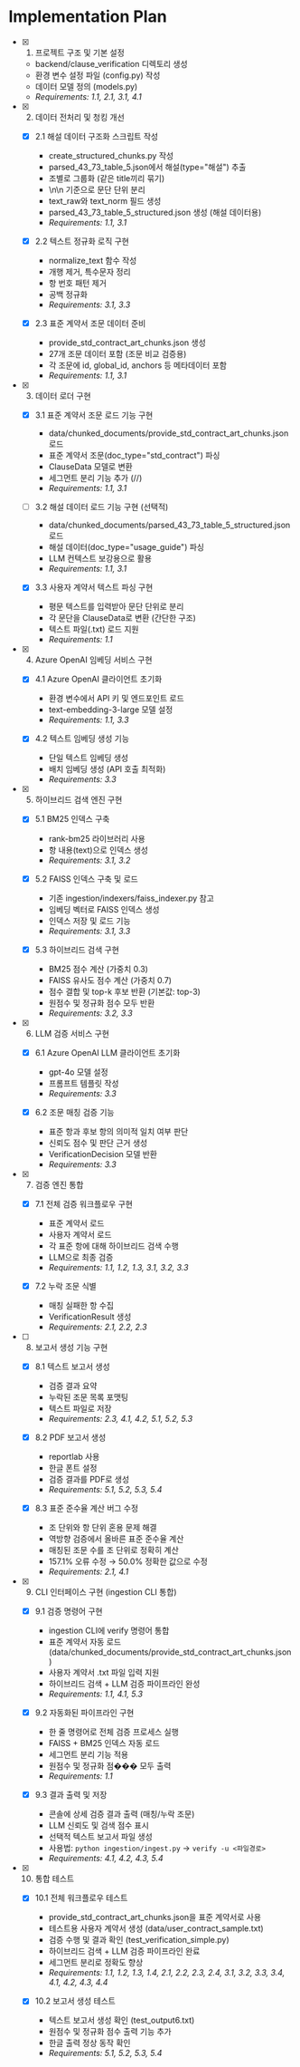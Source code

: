 # Implementation Plan

- [x] 1. 프로젝트 구조 및 기본 설정




  - backend/clause_verification 디렉토리 생성
  - 환경 변수 설정 파일 (config.py) 작성
  - 데이터 모델 정의 (models.py)
  - _Requirements: 1.1, 2.1, 3.1, 4.1_

- [x] 2. 데이터 전처리 및 청킹 개선

  - [x] 2.1 해설 데이터 구조화 스크립트 작성
    - create_structured_chunks.py 작성
    - parsed_43_73_table_5.json에서 해설(type="해설") 추출
    - 조별로 그룹화 (같은 title끼리 묶기)
    - \n\n 기준으로 문단 단위 분리
    - text_raw와 text_norm 필드 생성
    - parsed_43_73_table_5_structured.json 생성 (해설 데이터용)
    - _Requirements: 1.1, 3.1_

  - [x] 2.2 텍스트 정규화 로직 구현
    - normalize_text 함수 작성
    - 개행 제거, 특수문자 정리
    - 항 번호 패턴 제거
    - 공백 정규화
    - _Requirements: 3.1, 3.3_

  - [x] 2.3 표준 계약서 조문 데이터 준비
    - provide_std_contract_art_chunks.json 생성
    - 27개 조문 데이터 포함 (조문 비교 검증용)
    - 각 조문에 id, global_id, anchors 등 메타데이터 포함
    - _Requirements: 1.1, 3.1_

- [x] 3. 데이터 로더 구현

  - [x] 3.1 표준 계약서 조문 로드 기능 구현
    - data/chunked_documents/provide_std_contract_art_chunks.json 로드
    - 표준 계약서 조문(doc_type="std_contract") 파싱
    - ClauseData 모델로 변환
    - 세그먼트 분리 기능 추가 (//) 
    - _Requirements: 1.1, 3.1_
  
  - [ ] 3.2 해설 데이터 로드 기능 구현 (선택적)
    - data/chunked_documents/parsed_43_73_table_5_structured.json 로드
    - 해설 데이터(doc_type="usage_guide") 파싱
    - LLM 컨텍스트 보강용으로 활용
    - _Requirements: 1.1, 3.1_
  
  - [x] 3.3 사용자 계약서 텍스트 파싱 구현
    - 평문 텍스트를 입력받아 문단 단위로 분리
    - 각 문단을 ClauseData로 변환 (간단한 구조)
    - 텍스트 파일(.txt) 로드 지원
    - _Requirements: 1.1_

- [x] 4. Azure OpenAI 임베딩 서비스 구현












  - [x] 4.1 Azure OpenAI 클라이언트 초기화
    - 환경 변수에서 API 키 및 엔드포인트 로드
    - text-embedding-3-large 모델 설정
    - _Requirements: 1.1, 3.3_

  - [x] 4.2 텍스트 임베딩 생성 기능
    - 단일 텍스트 임베딩 생성
    - 배치 임베딩 생성 (API 호출 최적화)
    - _Requirements: 3.3_

- [x] 5. 하이브리드 검색 엔진 구현









  - [x] 5.1 BM25 인덱스 구축
    - rank-bm25 라이브러리 사용
    - 항 내용(text)으로 인덱스 생성
    - _Requirements: 3.1, 3.2_
  
  - [x] 5.2 FAISS 인덱스 구축 및 로드
    - 기존 ingestion/indexers/faiss_indexer.py 참고
    - 임베딩 벡터로 FAISS 인덱스 생성
    - 인덱스 저장 및 로드 기능
    - _Requirements: 3.1, 3.3_
  
  - [x] 5.3 하이브리드 검색 구현
    - BM25 점수 계산 (가중치 0.3)
    - FAISS 유사도 점수 계산 (가중치 0.7)
    - 점수 결합 및 top-k 후보 반환 (기본값: top-3)
    - 원점수 및 정규화 점수 모두 반환
    - _Requirements: 3.2, 3.3_

- [x] 6. LLM 검증 서비스 구현









  - [x] 6.1 Azure OpenAI LLM 클라이언트 초기화
    - gpt-4o 모델 설정
    - 프롬프트 템플릿 작성
    - _Requirements: 3.3_

  - [x] 6.2 조문 매칭 검증 기능
    - 표준 항과 후보 항의 의미적 일치 여부 판단
    - 신뢰도 점수 및 판단 근거 생성
    - VerificationDecision 모델 반환
    - _Requirements: 3.3_

- [x] 7. 검증 엔진 통합









  - [x] 7.1 전체 검증 워크플로우 구현
    - 표준 계약서 로드
    - 사용자 계약서 로드
    - 각 표준 항에 대해 하이브리드 검색 수행
    - LLM으로 최종 검증
    - _Requirements: 1.1, 1.2, 1.3, 3.1, 3.2, 3.3_

  - [x] 7.2 누락 조문 식별
    - 매칭 실패한 항 수집
    - VerificationResult 생성
    - _Requirements: 2.1, 2.2, 2.3_

- [ ] 8. 보고서 생성 기능 구현





  - [x] 8.1 텍스트 보고서 생성
    - 검증 결과 요약
    - 누락된 조문 목록 포맷팅
    - 텍스트 파일로 저장
    - _Requirements: 2.3, 4.1, 4.2, 5.1, 5.2, 5.3_

  - [x] 8.2 PDF 보고서 생성
    - reportlab 사용
    - 한글 폰트 설정
    - 검증 결과를 PDF로 생성
    - _Requirements: 5.1, 5.2, 5.3, 5.4_

  - [x] 8.3 표준 준수율 계산 버그 수정



    - 조 단위와 항 단위 혼용 문제 해결
    - 역방향 검증에서 올바른 표준 준수율 계산
    - 매칭된 조문 수를 조 단위로 정확히 계산
    - 157.1% 오류 수정 → 50.0% 정확한 값으로 수정
    - _Requirements: 2.1, 4.1_

- [x] 9. CLI 인터페이스 구현 (ingestion CLI 통합)


  - [x] 9.1 검증 명령어 구현
    - ingestion CLI에 verify 명령어 통합
    - 표준 계약서 자동 로드 (data/chunked_documents/provide_std_contract_art_chunks.json)
    - 사용자 계약서 .txt 파일 입력 지원
    - 하이브리드 검색 + LLM 검증 파이프라인 완성
    - _Requirements: 1.1, 4.1, 5.3_
  
  - [x] 9.2 자동화된 파이프라인 구현
    - 한 줄 명령어로 전체 검증 프로세스 실행
    - FAISS + BM25 인덱스 자동 로드
    - 세그먼트 분리 기능 적용
    - 원점수 및 정규화 점��� 모두 출력
    - _Requirements: 1.1_
  
  - [x] 9.3 결과 출력 및 저장
    - 콘솔에 상세 검증 결과 출력 (매칭/누락 조문)
    - LLM 신뢰도 및 검색 점수 표시
    - 선택적 텍스트 보고서 파일 생성
    - 사용법: `python ingestion/ingest.py` → `verify -u <파일경로>`
    - _Requirements: 4.1, 4.2, 4.3, 5.4_

- [x] 10. 통합 테스트
  - [x] 10.1 전체 워크플로우 테스트
    - provide_std_contract_art_chunks.json을 표준 계약서로 사용
    - 테스트용 사용자 계약서 생성 (data/user_contract_sample.txt)
    - 검증 수행 및 결과 확인 (test_verification_simple.py)
    - 하이브리드 검색 + LLM 검증 파이프라인 완료
    - 세그먼트 분리로 정확도 향상
    - _Requirements: 1.1, 1.2, 1.3, 1.4, 2.1, 2.2, 2.3, 2.4, 3.1, 3.2, 3.3, 3.4, 4.1, 4.2, 4.3, 4.4_
  
  - [x] 10.2 보고서 생성 테스트
    - 텍스트 보고서 생성 확인 (test_output6.txt)
    - 원점수 및 정규화 점수 출력 기능 추가
    - 한글 출력 정상 동작 확인
    - _Requirements: 5.1, 5.2, 5.3, 5.4_
